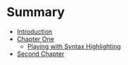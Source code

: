 # Summary

* [Introduction](README.md)
* [Chapter One](chapter1.md)
   * [Playing with Syntax Highlighting](chapter1-1.md)
* [Second Chapter](chapter2md.md)

